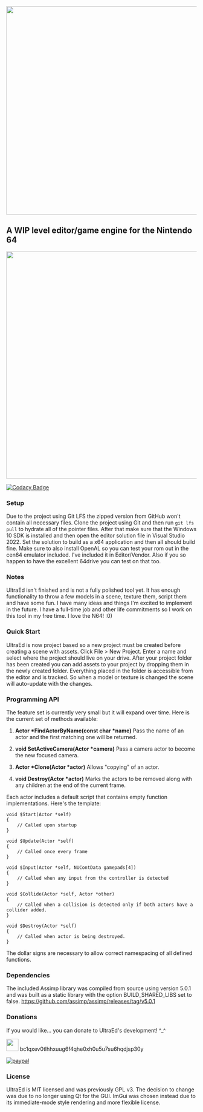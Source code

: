 <img src="https://user-images.githubusercontent.com/45521946/129032696-a2832d53-f9a3-4744-8e6b-c2b55686ba5c.png" width="550">

## A WIP level editor/game engine for the Nintendo 64

<img src="https://i.imgur.com/TSwNWNs.png" width="600">

[![Codacy Badge](https://app.codacy.com/project/badge/Grade/f246a65f5b4f480f922a5ed886eb37e8)](https://www.codacy.com/gh/deadcast2/UltraEd/dashboard?utm_source=github.com&amp;utm_medium=referral&amp;utm_content=deadcast2/UltraEd&amp;utm_campaign=Badge_Grade)

### Setup

Due to the project using Git LFS the zipped version from GitHub won't contain all necessary files. Clone the project using Git and then run `git lfs pull` to hydrate all of the pointer files. After that make sure that the Windows 10 SDK is installed and then open the editor solution file in Visual Studio 2022. Set the solution to build as a x64 application and then all should build fine. Make sure to also install OpenAL so you can test your rom out in the cen64 emulator included. I've included it in Editor/Vendor. Also if you so happen to have the excellent 64drive you can test on that too.

### Notes

UltraEd isn't finished and is not a fully polished tool yet. It has enough functionality to throw a few models in a scene, texture them, script them and have some fun. I have many ideas and things I'm excited to implement in the future. I have a full-time job and other life commitments so I work on this tool in my free time. I love the N64! :0)

### Quick Start

UltraEd is now project based so a new project must be created before creating a scene with assets. Click File > New Project. Enter a name and select where the project should live on your drive. After your project folder has been created you can add assets to your project by dropping them in the newly created folder. Everything placed in the folder is accessible from the editor and is tracked. So when a model or texture is changed the scene will auto-update with the changes.

### Programming API

The feature set is currently very small but it will expand over time. Here is the current set of methods available:

1. **Actor \*FindActorByName(const char \*name)**
Pass the name of an actor and the first matching one will be returned.

2. **void SetActiveCamera(Actor \*camera)**
Pass a camera actor to become the new focused camera.

3. **Actor \*Clone(Actor \*actor)**
Allows "copying" of an actor.

4. **void Destroy(Actor \*actor)**
Marks the actors to be removed along with any children at the end of the current frame.

Each actor includes a default script that contains empty function implementations. Here's the template:

```
void $Start(Actor *self)
{
    // Called upon startup
}

void $Update(Actor *self)
{
    // Called once every frame
}

void $Input(Actor *self, NUContData gamepads[4])
{
    // Called when any input from the controller is detected
}

void $Collide(Actor *self, Actor *other)
{
    // Called when a collision is detected only if both actors have a collider added.
}

void $Destroy(Actor *self)
{
    // Called when actor is being destroyed.
}
```

The dollar signs are necessary to allow correct namespacing of all defined functions.

### Dependencies

The included Assimp library was compiled from source using version 5.0.1 and was built as a static library with the option BUILD_SHARED_LIBS set to false.
<a href="https://github.com/assimp/assimp/releases/tag/v5.0.1">https://github.com/assimp/assimp/releases/tag/v5.0.1</a>

### Donations

If you would like... you can donate to UltraEd's development! ^_^

<img src="https://i.imgur.com/vzHSER7.png" width="32" /> bc1qxev0tlhhxuug6f4qhe0xh0u5u7su6hqdjsp30y

[![paypal](https://www.paypalobjects.com/en_US/i/btn/btn_donateCC_LG.gif)](https://www.paypal.com/cgi-bin/webscr?cmd=_s-xclick&hosted_button_id=R25G2EARP89AL)

### License

UltraEd is MIT licensed and was previously GPL v3. The decision to change was due to no longer using Qt for the GUI. ImGui was chosen instead due to its immediate-mode style rendering and more flexible license.
